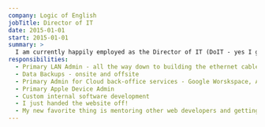 ```yaml
---
company: Logic of English
jobTitle: Director of IT
date: 2015-01-01
start: 2015-01-01
summary: >
  I am currently happily employed as the Director of IT (DoIT - yes I got to pick my acronym, and I'm very proud of it) at <a href="https://www.logicofenglish.com">Logic of English</a>.
responsibilities:
  - Primary LAN Admin - all the way down to building the ethernet cables - way more hands on than I probably should have been, but super interesting
  - Data Backups - onsite and offsite
  - Primary Admin for Cloud back-office services - Google Worskspace, Atlassian, etc.
  - Primary Apple Device Admin
  - Custom internal software development
  - I just handed the website off!
  - My new favorite thing is mentoring other web developers and getting them ready to take over the world.
---
```

